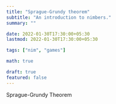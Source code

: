 ```yaml
---
title: "Sprague-Grundy theorem"
subtitle: "An introduction to nimbers."
summary: ""

date: 2022-01-30T17:30:00+05:30
lastmod: 2022-01-30T17:30:00+05:30

tags: ["nim", "games"]

math: true

draft: true
featured: false
---
```


Sprague-Grundy Theorem